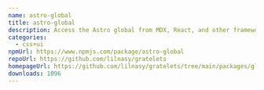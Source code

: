 ```yaml
---
name: astro-global
title: astro-global
description: Access the Astro global from MDX, React, and other framework components.
categories:
  - css+ui
npmUrl: https://www.npmjs.com/package/astro-global
repoUrl: https://github.com/lilnasy/gratelets
homepageUrl: https://github.com/lilnasy/gratelets/tree/main/packages/global
downloads: 1096
---
```

